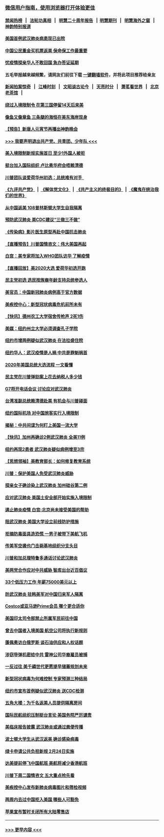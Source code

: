 ### [微信用户指南，使用浏览器打开体验更佳](https://github.com/gfw-breaker/banned-news1/blob/master/indexes/wechat-guide.md?t=0)
#### [禁闻热榜](热点新闻.md?t=0)  &nbsp;&nbsp;|&nbsp;&nbsp; [法轮功真相](https://github.com/gfw-breaker/truth/blob/master/README.md?t=0) &nbsp;&nbsp;|&nbsp;&nbsp; [明慧二十周年报告](https://github.com/gfw-breaker/mh-reports/blob/master/README.md?t=0) &nbsp;&nbsp;|&nbsp;&nbsp;[明慧期刊](https://github.com/gfw-breaker/mh-qikan) &nbsp;&nbsp;|&nbsp;&nbsp; [明慧海外之窗](https://github.com/gfw-breaker/mh-news/blob/master/README.md?t=0) &nbsp;&nbsp;|&nbsp;&nbsp; [神韵特别报道](https://github.com/gfw-breaker/mh-news/blob/master/shenyun.md?t=0)
#### [美国首例武汉肺炎病患现已出院](../pages/nsc412/n11842740.md?t=02041722) 
#### [中国公民重金买机票返美  保命保工作最重要](../pages/nsc412/n11843282.md?t=02041722) 
#### [忧疫情探亲华人不敢回国  急办签证延期](../pages/nsc412/n11843344.md?t=02041722) 
#### 五毛举报越来越频繁，请网友们前往下载 [一键翻墙软件](https://github.com/gfw-breaker/ssr-accounts)，并将此项目推荐给亲友
#### [新闻拍案惊奇](https://github.com/gfw-breaker/banned-news1/blob/master/pages/link4.md) &nbsp;&nbsp;|&nbsp;&nbsp; [江峰时刻](https://github.com/gfw-breaker/banned-news1/blob/master/pages/link4.md) &nbsp;&nbsp;|&nbsp;&nbsp; [文昭谈古论今](https://github.com/gfw-breaker/banned-news1/blob/master/pages/link4.md) &nbsp;&nbsp;|&nbsp;&nbsp; [天亮时分](https://github.com/gfw-breaker/banned-news1/blob/master/pages/link4.md) &nbsp;&nbsp;|&nbsp;&nbsp; [萧茗看世界](https://github.com/gfw-breaker/banned-news1/blob/master/pages/link4.md) &nbsp;&nbsp;|&nbsp;&nbsp; [北京老茶馆](https://github.com/gfw-breaker/banned-news1/blob/master/pages/link4.md) &nbsp;&nbsp;|&nbsp;&nbsp; 
#### [绕过入境限制令  在第三国停留14天后来美](../pages/nsc412/n11843341.md?t=02041722) 
#### [像鱼又像章鱼 三条腿的海怪在美东海岸现身](../pages/nsc412/n11843092.md?t=02041722) 
#### [【预告】新唐人元宵节再播出神韵晚会](../pages/nsc412/n11843192.md?t=02041722) 
#### [>>> 我要声明退出共产党、共青团、少年队 <<<](https://github.com/begood0513/goodnews/blob/master/quit/letter.md) 
#### [美入境限制新规实施首日 至少1外国人被拒](../pages/nsc412/n11843058.md?t=02041722) 
#### [挺台加入国际组织 卢比奥华府会唔赖清德](../pages/nsc412/n11843023.md?t=02041722) 
#### [川普团队谈爱荷华州初选：总统难有对手  ](../pages/nsc412/n11842867.md?t=02041722) 
#### [《九评共产党》](https://github.com/begood0513/9ping.md/blob/master/README.md) &nbsp;|&nbsp; [《解体党文化》](../../../../jtdwh.md/blob/master/README.md)  &nbsp;|&nbsp; [《共产主义的终极目的》](../../../../gczydzjmd.md/blob/master/README.md) &nbsp;|&nbsp; [《魔鬼在统治我们的世界》](../../../../mgztzwmdsj.md/blob/master/README.md) 
#### [从中国返美 108普林斯顿大学生自我隔离](../pages/nsc412/n11842714.md?t=02041722) 
#### [预防武汉肺炎 美CDC建议“三做三不做”](../pages/nsc412/n11842700.md?t=02041722) 
#### [《传染病》影片医生原型再赴中国抗击肺炎](../pages/nsc412/n11842626.md?t=02041722) 
#### [【直播预告】川普国情咨文：伟大美国再起](../pages/nsc412/n11842079.md?t=02041722) 
#### [白宫：美专家将加入WHO团队访华 了解疫情](../pages/nsc412/n11842198.md?t=02041722) 
#### [【直播回放】美2020大选 爱荷华初选开跑](../pages/nsc412/n11841820.md?t=02041722) 
#### [民主党初选 选民按族裔年龄支持总统参选人](../pages/nsc412/n11842239.md?t=02041722) 
#### [美官员：中国新冠肺炎病例高于官方数据](../pages/nsc412/n11842452.md?t=02041722) 
#### [美疾控中心：新型冠状病毒危机前所未有](../pages/nsc412/n11842406.md?t=02041722) 
#### [【快讯】德州农工大学宿舍传枪声 2死1伤](../pages/nsc412/n11842279.md?t=02041722) 
#### [美媒：纽约州立大学必须调查孔子学院](../pages/nsc412/n11840637.md?t=02041722) 
#### [纽约市增两例疑似武汉肺炎 在法拉盛住院](../pages/nsc412/n11840625.md?t=02041722) 
#### [纽约华人：武汉疫情是人祸 中共是罪魁祸首](../pages/nsc412/n11840631.md?t=02041722) 
#### [2020年美国总统大选流程 一文看懂](../pages/nsc412/n11842056.md?t=02041722) 
#### [民主党在川普弹劾案上花去纳税人多少钱](../pages/nsc412/n11841941.md?t=02041722) 
#### [G7将开电话会议 讨论应对武汉肺炎](../pages/nsc412/n11841658.md?t=02041722) 
#### [台湾准副总统赖清德赴美 有机会与川普碰面](../pages/nsc412/n11841332.md?t=02041722) 
#### [纽约国际机场  对中国旅客实行入境限制](../pages/nsc412/n11840619.md?t=02041722) 
#### [揭秘：中共间谍为何盯上美国一流大学](../pages/nsc412/n11840270.md?t=02041722) 
#### [【快讯】加州再确诊2例武汉肺炎 全美11例](../pages/nsc412/n11840339.md?t=02041722) 
#### [纽约再现2患者 武汉肺炎疑似病例增至3宗](../pages/nsc412/n11840010.md?t=02041722) 
#### [【思想领袖】美教育部长：如何修复教育系统](../pages/nsc412/n11690865.md?t=02041722) 
#### [川普：保护美国人免受武汉肺炎威胁](../pages/nsc412/n11839718.md?t=02041722) 
#### [探亲女子确诊染上武汉肺炎 加州硅谷第二例](../pages/nsc412/n11839784.md?t=02041722) 
#### [应对武汉肺炎 美国土安全部开始实施入境限制](../pages/nsc412/n11839729.md?t=02041722) 
#### [遏止肺炎疫情 白宫:北京尚未接受美国的帮助](../pages/nsc412/n11839660.md?t=02041722) 
#### [阻武汉肺炎 美国大学设立前线防护措施](../pages/nsc412/n11839479.md?t=02041722) 
#### [拒摘防毒面具造恐慌 一男子被带下美航飞机](../pages/nsc412/n11839455.md?t=02041722) 
#### [传美军空袭也门击毙基地组织分支头目](../pages/nsc412/n11839210.md?t=02041722) 
#### [川普和加总理特鲁多通话讨论武汉肺炎](../pages/nsc412/n11839128.md?t=02041722) 
#### [美两党合作应对中共威胁 智库出台近百倡议](../pages/nsc412/n11838437.md?t=02041722) 
#### [33个低压力工作 年薪75000美元以上](../pages/nsc412/n11834441.md?t=02041722) 
#### [防武汉肺炎 驻韩美军对中国归来军人隔离](../pages/nsc412/n11838970.md?t=02041722) 
#### [Costco或亚马逊Prime会员 哪个更合适你](../pages/nsc412/n11834459.md?t=02041722) 
#### [美国印太司令部禁止所属军民前往中国](../pages/nsc412/n11838418.md?t=02041722) 
#### [曾去中国者入境美国 航空公司将执行新规则](../pages/nsc412/n11838375.md?t=02041722) 
#### [蓬佩奥访白俄罗斯 谈石油供应和人权话题](../pages/nsc412/n11838242.md?t=02041722) 
#### [涉窃导弹机密给中共 雷神公司华裔雇员被捕](../pages/nsc412/n11838129.md?t=02041722) 
#### [一反过往 美千禧世代更愿提早储蓄规划未来](../pages/nsc412/n11837601.md?t=02041722) 
#### [新型冠状病毒为何难控制 专家预测三种结局](../pages/nsc412/n11838002.md?t=02041722) 
#### [纽约市宣布首例疑似武汉肺炎 送CDC检测](../pages/nsc412/n11837852.md?t=02041722) 
#### [五角大楼：为千名返美人员提供隔离房间](../pages/nsc412/n11837831.md?t=02041722) 
#### [国际民航组织压制挺台言论 美国务院严厉谴责](../pages/nsc412/n11837791.md?t=02041722) 
#### [美临床报告披露 武汉肺炎或通过粪便传播](../pages/nsc412/n11837626.md?t=02041722) 
#### [波士顿大学生从武汉返美 确诊感染病毒](../pages/nsc412/n11837580.md?t=02041722) 
#### [绿卡申请公共负担新规 2月24日实施](../pages/nsc412/n11836634.md?t=02041722) 
#### [达美提前停飞中国航班 美航将减少香港航班](../pages/nsc412/n11837649.md?t=02041722) 
#### [川普下周二国情咨文 五大重点抢先看](../pages/nsc412/n11837512.md?t=02041722) 
#### [美疾控中心发布新肺炎病毒图片和筛检视频](../pages/nsc412/n11837491.md?t=02041722) 
#### [两周内去过中国拒入美国 哪些人可豁免](../pages/nsc412/n11837400.md?t=02041722) 
#### [苹果宣布暂时关闭所有大陆零售店](../pages/nsc412/n11837097.md?t=02041722) 

----
#### [ >>> 更早内容 <<< ](../indexes/nsc412-earlier.md)
